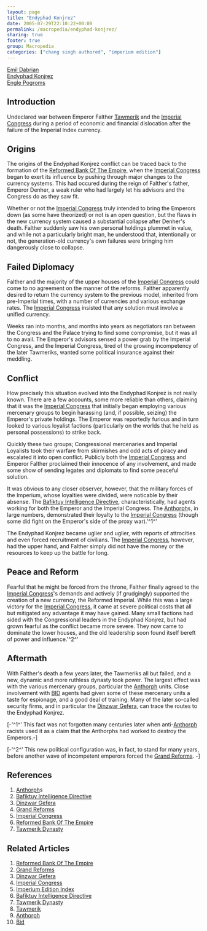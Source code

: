 ```yaml
---
layout: page
title: "Endyphad Konjrez"
date: 2005-07-29T22:10:22+00:00
permalink: /macropedia/endyphad-konjrez/
sharing: true
footer: true
group: Macropedia
categories: ["chang singh authored", "imperium edition"]
---
```


<div class='row'>
	<div class='col-md-4'><a href='/macropedia/emil-dabrian'>Emil Dabrian</a></div>
	<div class='col-md-4'><a href='/macropedia/endyphad-konjrez'>Endyphad Konjrez</a></div>
	<div class='col-md-4'><a href='/macropedia/engle-pogroms'>Engle Pogroms</a></div>
</div>




## Introduction
Undeclared war between Emperor Falther [Tawmerik](/macropedia/tawmerik-dynasty) and the [Imperial Congress](/macropedia/imperial-congress) during a period of economic and financial dislocation after the failure of the Imperial Index currency.

## Origins
The origins of the Endyphad Konjrez conflict can be traced back to the formation of the [Reformed Bank Of The Empire](/macropedia/reformed-bank-of-the-empire), when the [Imperial Congress](/macropedia/imperial-congress) began to exert its influence by pushing through major changes to the currency systems.  This had occured during the reign of Falther's father, Emperor Denher, a weak ruler who had largely let his advisors and the Congress do as they saw fit.

Whether or not the [Imperial Congress](/macropedia/imperial-congress) truly intended to bring the Emperors down (as some have theorized) or not is an open question, but the flaws in the new currency system caused a substantial collapse after Denher's death.  Falther suddenly saw his own personal holdings plummet in value, and while not a particularly bright man, he understood that, intentionally or not, the generation-old currency's own failures were bringing him dangerously close to collapse.

## Failed Diplomacy
Falther and the majority of the upper houses of the [Imperial Congress](/macropedia/imperial-congress) could come to no agreement on the manner of the reforms.  Falther apparently desired to return the currency system to the previous model, inherited from pre-Imperial times, with a number of currencies and various exchange rates.  The [Imperial Congress](/macropedia/imperial-congress) insisted that any solution must involve a unified currency.

Weeks ran into months, and months into years as negotiators ran between the Congress and the Palace trying to find some compromise, but it was all to no avail.  The Emperor's advisors sensed a power grab by the Imperial Congress, and the Imperial Congress, tired of the growing incompetency of the later Tawmeriks, wanted some political insurance against their meddling.

## Conflict
How precisely this situation evolved into the Endyphad Konjrez is not really known.  There are a few accounts, some more reliable than others, claiming that it was the [Imperial Congress](/macropedia/imperial-congress) that initially began employing various mercenary groups to begin harassing (and, if possible, seizing) the Emperor's private holdings.  The Emperor was reportedly furious and in turn looked to various loyalist factions (particularly on the worlds that he held as personal possessions) to strike back.

Quickly these two groups; Congressional mercenaries and Imperial Loyalists took their warfare from skirmishes and odd acts of piracy and escalated it into open conflict.  Publicly both the [Imperial Congress](/macropedia/imperial-congress) and Emperor Falther proclaimed their innocence of any involvement, and made some show of sending legates and diplomats to find some peaceful solution.

It was obvious to any closer observer, however, that the military forces of the Imperium, whose loyalties were divided, were noticable by their absense.  The [Bafiktuy Intelligence Directive](/macropedia/bafiktuy-intelligence-directive), characteristically, had agents working for both the Emperor and the Imperial Congress.  The [Anthorph](/macropedia/anthorph)s, in large numbers, demonstrated their loyalty to the [Imperial Congress](/macropedia/imperial-congress) (though some did fight on the Emperor's side of the proxy war).'^1^'

The Endyphad Konjrez became uglier and uglier, with reports of attrocities and even forced recruitment of civilians.  The [Imperial Congress](/macropedia/imperial-congress), however, had the upper hand, and Falther simply did not have the money or the resources to keep up the battle for long.

## Peace and Reform
Fearful that he might be forced from the throne, Falther finally agreed to the [Imperial Congress](/macropedia/imperial-congress)'s demands and actively (if grudgingly) supported the creation of a new currency, the Reformed Imperial.  While this was a large victory for the [Imperial Congress](/macropedia/imperial-congress), it came at severe political costs that all but mitigated any advantage it may have gained.  Many small factions had sided with the Congressional leaders in the Endyphad Konjrez, but had grown fearful as the conflict became more severe.  They now came to dominate the lower houses, and the old leadership soon found itself bereft of power and influence.'^2^'

## Aftermath
With Falther's death a few years later, the Tawmeriks all but failed, and a new, dynamic and more ruthless dynasty took power.  The largest effect was with the various mercenary groups, particular the [Anthorph](/macropedia/anthorph) units.  Close involvement with [BID](/macropedia/bafiktuy-intelligence-directive) agents had given some of these mercenary units a taste for espionage, and a good deal of training.  Many of the later so-called security firms, and in particular the [Dinzwar Gefera](/macropedia/dinzwar-gefera), can trace the routes to the Endyphad Konjrez. 

[-'^1^' This fact was not forgotten many centuries later when anti-[Anthorph](/macropedia/anthorph) racists used it as a claim that the Anthorphs had worked to destroy the Emperors.-]

[-'^2^' This new political configuration was, in fact, to stand for many years, before another wave of incompetent emperors forced the [Grand Reforms](/macropedia/grand-reforms). -]

## References
1. [Anthorph](/macropedia/anthorph)s
1. [Bafiktuy Intelligence Directive](/macropedia/bafiktuy-intelligence-directive)
1. [Dinzwar Gefera](/macropedia/dinzwar-gefera)
1. [Grand Reforms](/macropedia/grand-reforms)
1. [Imperial Congress](/macropedia/imperial-congress)
1. [Reformed Bank Of The Empire](/macropedia/reformed-bank-of-the-empire)
1. [Tawmerik Dynasty](/macropedia/tawmerik-dynasty)

## Related Articles

1. [Reformed Bank Of The Empire](/macropedia/reformed-bank-of-the-empire)
2. [Grand Reforms](/macropedia/grand-reforms)
3. [Dinzwar Gefera](/macropedia/dinzwar-gefera)
4. [Imperial Congress](/macropedia/imperial-congress)
5. [Imperium Edition Index](/macropedia/imperium-edition-index)
6. [Bafiktuy Intelligence Directive](/macropedia/bafiktuy-intelligence-directive)
7. [Tawmerik Dynasty](/macropedia/tawmerik-dynasty)
8. [Tawmerik](/macropedia/tawmerik-dynasty)
9. [Anthorph](/macropedia/anthorph)
10. [Bid](/macropedia/bafiktuy-intelligence-directive)



 
